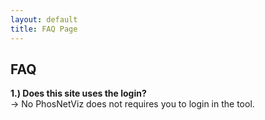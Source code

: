 ```yaml
---
layout: default
title: FAQ Page
---
```


FAQ
---
<b>1.) Does this site uses the login?</b>
<br>
-> No PhosNetViz does not requires you to login in the tool.

